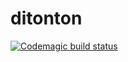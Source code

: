 # ditonton

[![Codemagic build status](https://api.codemagic.io/apps/656e562bfd897e8b4a80a2fe/656e562bfd897e8b4a80a2fd/status_badge.svg)](https://codemagic.io/apps/656e562bfd897e8b4a80a2fe/656e562bfd897e8b4a80a2fd/latest_build)
